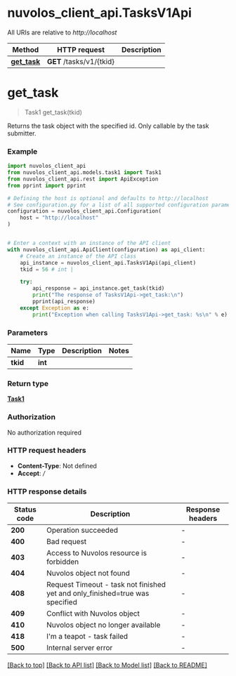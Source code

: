 # nuvolos_client_api.TasksV1Api

All URIs are relative to *http://localhost*

Method | HTTP request | Description
------------- | ------------- | -------------
[**get_task**](TasksV1Api.md#get_task) | **GET** /tasks/v1/{tkid} | 


# **get_task**
> Task1 get_task(tkid)

Returns the task object with the specified id. Only callable by the task submitter.

### Example


```python
import nuvolos_client_api
from nuvolos_client_api.models.task1 import Task1
from nuvolos_client_api.rest import ApiException
from pprint import pprint

# Defining the host is optional and defaults to http://localhost
# See configuration.py for a list of all supported configuration parameters.
configuration = nuvolos_client_api.Configuration(
    host = "http://localhost"
)


# Enter a context with an instance of the API client
with nuvolos_client_api.ApiClient(configuration) as api_client:
    # Create an instance of the API class
    api_instance = nuvolos_client_api.TasksV1Api(api_client)
    tkid = 56 # int | 

    try:
        api_response = api_instance.get_task(tkid)
        print("The response of TasksV1Api->get_task:\n")
        pprint(api_response)
    except Exception as e:
        print("Exception when calling TasksV1Api->get_task: %s\n" % e)
```



### Parameters


Name | Type | Description  | Notes
------------- | ------------- | ------------- | -------------
 **tkid** | **int**|  | 

### Return type

[**Task1**](Task1.md)

### Authorization

No authorization required

### HTTP request headers

 - **Content-Type**: Not defined
 - **Accept**: */*

### HTTP response details

| Status code | Description | Response headers |
|-------------|-------------|------------------|
**200** | Operation succeeded |  -  |
**400** | Bad request |  -  |
**403** | Access to Nuvolos resource is forbidden |  -  |
**404** | Nuvolos object not found |  -  |
**408** | Request Timeout - task not finished yet and only_finished&#x3D;true was specified |  -  |
**409** | Conflict with Nuvolos object |  -  |
**410** | Nuvolos object no longer available |  -  |
**418** | I&#39;m a teapot - task failed |  -  |
**500** | Internal server error |  -  |

[[Back to top]](#) [[Back to API list]](../README.md#documentation-for-api-endpoints) [[Back to Model list]](../README.md#documentation-for-models) [[Back to README]](../README.md)

